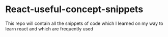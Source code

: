 # React-useful-concept-snippets

This repo will contain all the snippets of code which I learned on my way to learn react and which are frequently used
